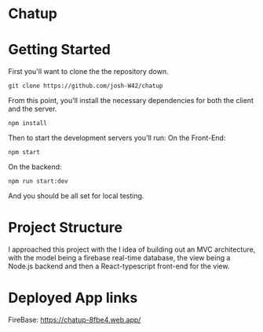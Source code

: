 # Chatup

# Getting Started

First you'll want to clone the the repository down.

```
git clone https://github.com/josh-W42/chatup
```

From this point, you'll install the necessary dependencies
for both the client and the server.

```
npm install
```

Then to start the development servers you'll run:
On the Front-End:

```
npm start
```

On the backend:

```
npm run start:dev
```

And you should be all set for local testing.

# Project Structure

I approached this project with the I idea of building out an MVC architecture, with the model being a firebase real-time database, the view being a Node.js backend and then a React-typescript front-end for the view.

# Deployed App links

FireBase: https://chatup-8fbe4.web.app/
